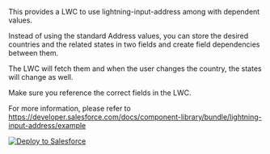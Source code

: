 This provides a LWC to use lightning-input-address among with dependent values.

Instead of using the standard Address values, you can store the desired countries and the related states in two fields and create field dependencies between them.

The LWC will fetch them and when the user changes the country, the states will change as well.

Make sure you reference the correct fields in the LWC.

For more information, please refer to 
https://developer.salesforce.com/docs/component-library/bundle/lightning-input-address/example


<a href="https://githubsfdeploy.herokuapp.com?owner=Nimacloud&amp;repo=LWCResources&amp;ref=lightning-input-address" rel="nofollow">
  <img alt="Deploy to Salesforce" src="https://raw.githubusercontent.com/afawcett/githubsfdeploy/master/deploy.png" style="max-width:100%;">
</a>